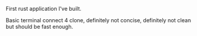 First rust application I've built.

Basic terminal connect 4 clone, definitely not concise, definitely not clean but should be fast enough.

